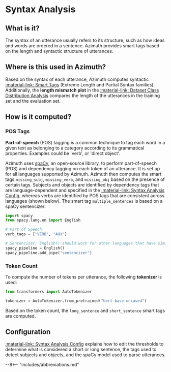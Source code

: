 # Syntax Analysis

## What is it?

The syntax of an utterance usually refers to its structure, such as how ideas and words are ordered
in a sentence. Azimuth provides smart tags based on the length and syntactic structure of
utterances.

## Where is this used in Azimuth?

Based on the syntax of each utterance, Azimuth computes syntactic [:material-link: Smart
Tags](smart-tags.md) (Extreme Length and Partial Syntax families). Additionally, the
**length mismatch plot** in the
[:material-link: Dataset Class Distribution Analysis](../user-guide/dataset-warnings.md) compares
the length of the utterances in the training set and the evaluation set.

## How is it computed?

### POS Tags

**Part-of-speech** (POS) tagging is a common technique to tag each word in a given text as belonging
to a category according to its grammatical properties. Examples could be 'verb', or 'direct object'.

Azimuth uses [spaCy](https://github.com/explosion/spaCy), an open-source library, to perform
part-of-speech (POS) and dependency tagging on each token of an utterance. It is set up for all
languages supported by Azimuth. Azimuth then computes the smart tags `missing_subj`, `missing_verb`,
and `missing_obj` based on the presence of certain tags. Subjects and objects are identified by
dependency tags that are language-dependent and specified in the
[:material-link: Syntax Analysis Config](../reference/configuration/analyses/syntax.md), whereas
verbs are identified by POS tags that are consistent across languages (shown below). The smart
tag `multiple_sentences` is based on a spaCy sentencizer:

```python
import spacy
from spacy.lang.en import English

# Part of Speech
verb_tags = ["VERB", "AUX"]

# Sentencizer; English() should work for other languages that have similar sentence conventions.
spacy_pipeline = English()
spacy_pipeline.add_pipe("sentencizer")
```

### Token Count

To compute the number of tokens per utterance, the following **tokenizer** is used:

```python
from transformers import AutoTokenizer

tokenizer = AutoTokenizer.from_pretrained("bert-base-uncased")
```

Based on the token count, the `long_sentence` and `short_sentence` smart tags are computed.

## Configuration

[:material-link: Syntax Analysis Config](../reference/configuration/analyses/syntax.md)
explains how to edit the thresholds to determine what is considered a short or long sentence,
the tags used to detect subjects and objects, and the spaCy model used to parse utterances.


--8<-- "includes/abbreviations.md"
